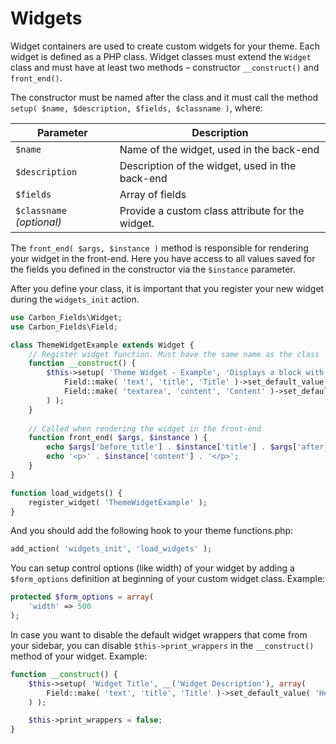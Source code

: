 # Widgets

Widget containers are used to create custom widgets for your theme. Each widget is defined as a PHP class. Widget classes must extend the `Widget` class and must have at least two methods – constructor `__construct()` and `front_end()`.

The constructor must be named after the class and it must call the method `setup( $name, $description, $fields, $classname )`, where:

| Parameter                 | Description                                                   |
| ------------------------- | ------------------------------------------------------------- |
| `$name`                   | Name of the widget, used in the back-end                      |
| `$description`            | Description of the widget, used in the back-end               |
| `$fields`                 | Array of fields                                               |
| `$classname` *(optional)* | Provide a custom class attribute for the widget.              |

The `front_end( $args, $instance )` method is responsible for rendering your widget in the front-end. Here you have access to all values saved for the fields you defined in the constructor via the `$instance` parameter.

After you define your class, it is important that you register your new widget during the `widgets_init` action.

```php
use Carbon_Fields\Widget;
use Carbon_Fields\Field;

class ThemeWidgetExample extends Widget {
	// Register widget function. Must have the same name as the class
	function __construct() {
		$this->setup( 'Theme Widget - Example', 'Displays a block with title/text', array(
			Field::make( 'text', 'title', 'Title' )->set_default_value( 'Hello World!') ,
			Field::make( 'textarea', 'content', 'Content' )->set_default_value( 'Lorem Ipsum dolor sit amet' )
		) );
	}
	
	// Called when rendering the widget in the front-end
	function front_end( $args, $instance ) {
		echo $args['before_title'] . $instance['title'] . $args['after_title'];
		echo '<p>' . $instance['content'] . '</p>';
	}
}

function load_widgets() {
	register_widget( 'ThemeWidgetExample' );
}
```

And you should add the following hook to your theme functions.php:

```php
add_action( 'widgets_init', 'load_widgets' );
```

You can setup control options (like width) of your widget by adding a `$form_options` definition at beginning of your custom widget class. Example:

```php
protected $form_options = array(
	'width' => 500
);
```

In case you want to disable the default widget wrappers that come from your sidebar, you can disable `$this->print_wrappers` in the `__construct()` method of your widget. Example:

```php
function __construct() {
	$this->setup( 'Widget Title', __('Widget Description'), array(
		Field::make( 'text', 'title', 'Title' )->set_default_value( 'Hello World!' ),
	) );

	$this->print_wrappers = false;
}
```
